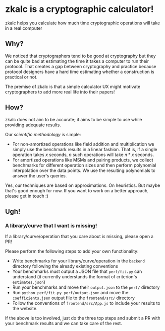 # zkalc is a cryptographic calculator!

zkalc helps you calculate how much time cryptographic operations will take in a real computer

## Why?

We noticed that cryptographers tend to be good at cryptography but they can be quite bad at estimating the time it takes a computer to run their protocol. That creates a gap between cryptography and practice because protocol designers have a hard time estimating whether a construction is practical or not.

The premise of zkalc is that a simple calculator UX might motivate cryptographers to add more real life into their papers!

## How?

zkalc does not aim to be accurate; it aims to be simple to use while providing adequate results.

Our *scientific methodology* is simple:
- For non-amortized operations like field addition and multiplication we simply use the benchmark results in a linear fashion. That is, if a single operation takes $x$ seconds, $n$ such operations will take $n*x$ seconds.
- For amortized operations like MSMs and pairing products, we collect benchmarks for different operation sizes and then perform polynomial interpolation over the data points. We use the resulting polynomials to answer the user's queries.

Yes, our techniques are based on approximations. On heuristics. But maybe that's good enough for now. If you want to work on a better approach, please get in touch :)

## Ugh!

### A library/curve that I want is missing!

If a library/curve/operation that you care about is missing, please open a PR!

Please perform the following steps to add your own functionality:
- Write benchmarks for your library/curve/operation in the `backend` directory following the already existing conventions
- Your benchmarks must output a JSON file that `perf/fit.py` can understand (it currently understands the format of criterion's `estimates.json`)
- Run your benchmarks and move their `output.json` to the `perf/` directory
- Run `python perf/fit.py perf/output.json` and move the `coefficients.json` output file to the `frontend/src/` directory
- Follow the conventions of `frontend/src/App.js` to include your results to the website.

If the above is too involved, just do the three top steps and submit a PR with your benchmark results and we can take care of the rest.


